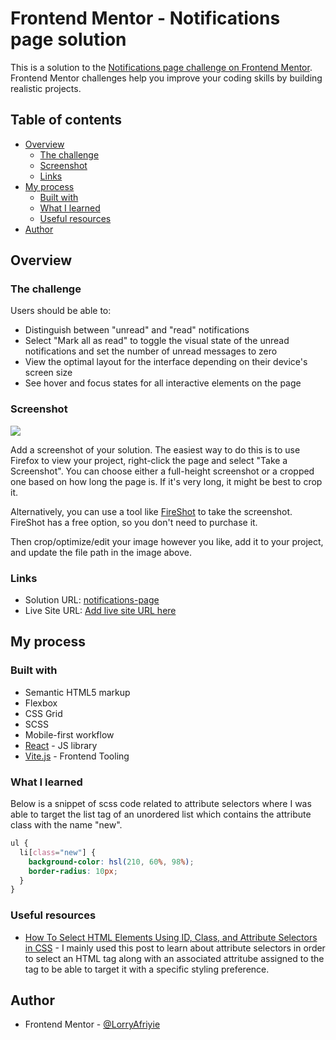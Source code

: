 # Frontend Mentor - Notifications page solution

This is a solution to the [Notifications page challenge on Frontend Mentor](https://www.frontendmentor.io/challenges/notifications-page-DqK5QAmKbC). Frontend Mentor challenges help you improve your coding skills by building realistic projects.

## Table of contents

- [Overview](#overview)
  - [The challenge](#the-challenge)
  - [Screenshot](#screenshot)
  - [Links](#links)
- [My process](#my-process)
  - [Built with](#built-with)
  - [What I learned](#what-i-learned)
  - [Useful resources](#useful-resources)
- [Author](#author)

## Overview

### The challenge

Users should be able to:

- Distinguish between "unread" and "read" notifications
- Select "Mark all as read" to toggle the visual state of the unread notifications and set the number of unread messages to zero
- View the optimal layout for the interface depending on their device's screen size
- See hover and focus states for all interactive elements on the page

### Screenshot

![](./screenshot.jpg)

Add a screenshot of your solution. The easiest way to do this is to use Firefox to view your project, right-click the page and select "Take a Screenshot". You can choose either a full-height screenshot or a cropped one based on how long the page is. If it's very long, it might be best to crop it.

Alternatively, you can use a tool like [FireShot](https://getfireshot.com/) to take the screenshot. FireShot has a free option, so you don't need to purchase it.

Then crop/optimize/edit your image however you like, add it to your project, and update the file path in the image above.

### Links

- Solution URL: [notifications-page](https://github.com/LorryAfriyie/notifications-page)
- Live Site URL: [Add live site URL here](https://your-live-site-url.com)

## My process

### Built with

- Semantic HTML5 markup
- Flexbox
- CSS Grid
- SCSS
- Mobile-first workflow
- [React](https://reactjs.org/) - JS library
- [Vite.js](https://vitejs.dev/) - Frontend Tooling

### What I learned

Below is a snippet of scss code related to attribute selectors where I was able to target the list tag of an unordered list which contains the attribute class with the name "new".

```scss
ul {
  li[class="new"] {
    background-color: hsl(210, 60%, 98%);
    border-radius: 10px;
  }
}
```

### Useful resources

- [How To Select HTML Elements Using ID, Class, and Attribute Selectors in CSS](https://www.digitalocean.com/community/tutorials/how-to-select-html-elements-using-id-class-and-attribute-selectors-in-css) - I mainly used this post to learn about attribute selectors in order to select an HTML tag along with an associated attritube assigned to the tag to be able to target it with a specific styling preference.

## Author

- Frontend Mentor - [@LorryAfriyie](https://www.frontendmentor.io/profile/LorryAfriyie)
